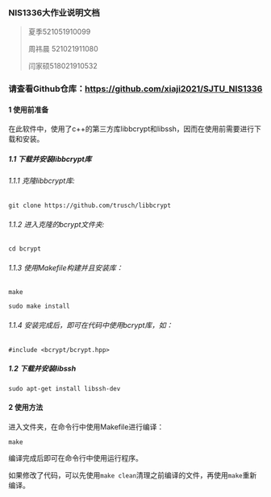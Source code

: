 ### NIS1336大作业说明文档

> 夏季521051910099
>
> 周祎晨 521021911080
>
> 闫家硕518021910532 

### 请查看Github仓库：https://github.com/xiaji2021/SJTU_NIS1336

#### 1 使用前准备

在此软件中，使用了c++的第三方库libbcrypt和libssh，因而在使用前需要进行下载和安装。

##### 1.1 下载并安装libbcrypt库

###### 1.1.1 克隆libbcrypt库:

`git clone https://github.com/trusch/libbcrypt`

###### 1.1.2 进入克隆的bcrypt文件夹:

`cd bcrypt`

###### 1.1.3 使用Makefile构建并且安装库：

`make`

`sudo make install`

###### 1.1.4 安装完成后，即可在代码中使用bcrypt库，如：

`#include <bcrypt/bcrypt.hpp>`

##### 1.2 下载并安装libssh

`sudo apt-get install libssh-dev`

#### 2 使用方法

进入文件夹，在命令行中使用Makefile进行编译：

`make`

编译完成后即可在命令行中使用运行程序。

如果修改了代码，可以先使用`make clean`清理之前编译的文件，再使用`make`重新编译。

